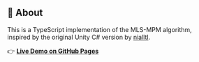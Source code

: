 ## 🔷 About

This is a TypeScript implementation of the MLS-MPM algorithm,  
inspired by the original Unity C# version by [nialltl](https://github.com/nialltl).

👉 [**Live Demo on GitHub Pages**](https://o-lex.github.io/babylon-mpm/)
